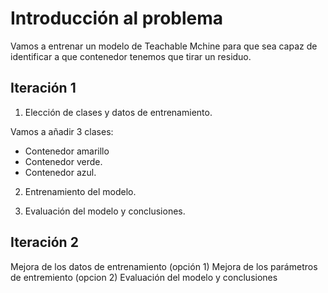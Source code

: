 # Introducción al problema

Vamos a entrenar un modelo de Teachable Mchine para que sea capaz de identificar a que contenedor tenemos que tirar un residuo.

## Iteración 1

1. Elección de clases y datos de entrenamiento.

Vamos a añadir 3 clases:
 * Contenedor amarillo
 * Contenedor verde.
 * Contenedor azul.
 
2. Entrenamiento del modelo.

3. Evaluación del modelo y conclusiones.

## Iteración 2

Mejora de los datos de entrenamiento (opción 1)
Mejora de los parámetros de entremiento (opcion 2)
Evaluación del modelo y conclusiones
